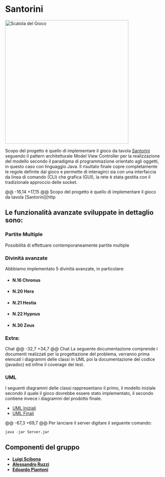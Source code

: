 # Santorini
<img src="https://github.com/Sciluxor/ing-sw-2020-Scibona-Ruzzi-Piantoni/blob/master/wiki-assets/gamebox.png" width="400" alt="Scatola del Gioco" align="center" /></a>

Scopo del progetto è quello di implementare il gioco da tavola [Santorini](http://www.craniocreations.it/prodotto/santorini/) seguendo il pattern architetturale Model View Controller per la realizzazione del modello secondo il paradigma di programmazione orientato agli oggetti, in questo caso con linguaggio Java. Il risultato finale copre completamente le regole definite dal gioco e permette di interagirci sia con una interfaccia da linea di comando (CLI) che grafica (GUI), la rete è stata gestita con il tradizionale approccio delle socket.

@@ -16,14 +17,15 @@ Scopo del progetto è quello di implementare il gioco da tavola [Santorini](http
## Le funzionalità avanzate sviluppate in dettaglio sono:

### Partite Multiple
Possibilità di effettuare contemporaneamente partite multiple

### Divinità avanzate
Abbbiamo implementato 5 divinità avanzate, in particolare:
- #### N.16 Chronus
- #### N.20 Hera
- #### N.21 Hestia
- #### N.22 Hypnus
- #### N.30 Zeus

### Extra:
Chat
@@ -32,7 +34,7 @@ Chat
La seguente documentazione comprende i documenti realizzati per la progettazione del problema, verranno prima elencati i diagrammi delle classi in UML poi la documentazione del codice (javadoc) ed infine il coverage dei test.

### UML
I seguenti diagrammi delle classi rappresentano il primo, il modello iniziale secondo il quale il gioco dovrebbe essere stato implementato, il secondo contiene invece i diagrammi del prodotto finale.
- [UML Iniziali]()
- [UML Finali]()

@@ -67,3 +69,7 @@ Per lanciare il server digitare il seguente comando:
```
java -jar Server.jar
```
## Componenti del gruppo
- [__Luigi Scibona__](https://github.com/Scilux)
- [__Alessandro Ruzzi__](https://github.com/alexruzzi98)
- [__Edoardo Piantoni__](https://github.com/edoardopiantoni)
